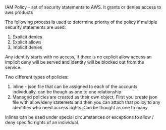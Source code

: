 IAM Policy - set of security statements to AWS. It grants or denies access to aws products

The following process is used to determine priority of the policy if multiple security statements are used:
1) Explicit denies
2) Explicit allows
3) Implicit denies

Any identity starts with no access, if there is no explicit allow access an implicit deny will be served and identity will be blocked out from the service.

Two different types of policies:
1) Inline - json file that can be assigned to each of the accounts individually, can be though as one to one relationship
2) Managed policies are created as their own object. First you create json file with allow/deny statemets and then you can attach that policy to any identities who need access rights. Can be thought as one to many

Inlines can be used under special circumstances or exceptions to allow / deny specific rights of an individual.
